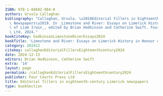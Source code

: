 ```yaml
---
ISBN: 978-1-84682-984-0
authors: Ursula Callaghan
bibliography: "Callaghan, Ursula. \u2018Editorial Fillers in Eighteenth-Century Limerick\
  \ Newspapers\u2019. In _Limestone and River: Essays on Limerick History in Honour\
  \ of Liam Irwin_, edited by Brian Hodkinson and Catherine Swift. Four Courts Press\
  \ Ltd, 2024."
bookCiteKey: hodkinsonLimestoneRiverEssays2024
bookTitle: 'Limestone and River: Essays on Limerick History in Honour of Liam Irwin'
category: 202412
citekey: callaghanEditorialFillersEighteenthcentury2024
date: 2024-12-13
editors: Brian Hodkinson, Catherine Swift
extra: '14'
layout: page
permalink: /callaghanEditorialFillersEighteenthcentury2024
publisher: Four Courts Press Ltd
title: Editorial fillers in eighteenth-century Limerick newspapers
type: bookSection
---
```

